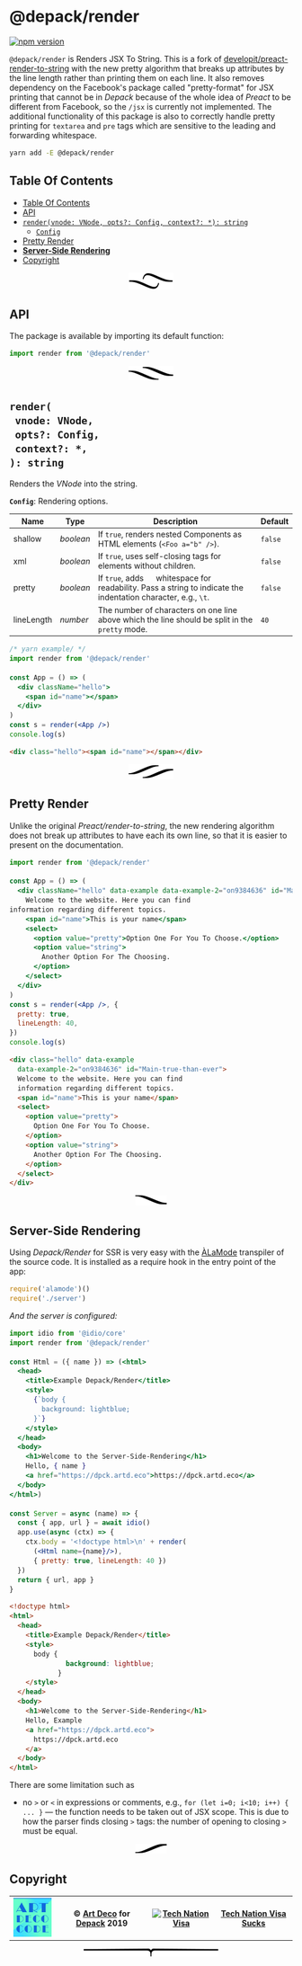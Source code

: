 # @depack/render

[![npm version](https://badge.fury.io/js/%40depack%2Frender.svg)](https://npmjs.org/package/@depack/render)

`@depack/render` is Renders JSX To String. This is a fork of [developit/preact-render-to-string](https://github.com/developit/preact-render-to-string/) with the new pretty algorithm that breaks up attributes by the line length rather than printing them on each line. It also removes dependency on the Facebook's package called "pretty-format" for JSX printing that cannot be in _Depack_ because of the whole idea of _Preact_ to be different from Facebook, so the `/jsx` is currently not implemented. The additional functionality of this package is also to correctly handle pretty printing for `textarea` and `pre` tags which are sensitive to the leading and forwarding whitespace.

```sh
yarn add -E @depack/render
```

## Table Of Contents

- [Table Of Contents](#table-of-contents)
- [API](#api)
- [`render(vnode: VNode, opts?: Config, context?: *): string`](#rendervnode-vnodeopts-configcontext--string)
  * [`Config`](#type-config)
- [Pretty Render](#pretty-render)
- [**Server-Side Rendering**](#server-side-rendering)
- [Copyright](#copyright)

<p align="center"><a href="#table-of-contents"><img src=".documentary/section-breaks/0.svg?sanitize=true"></a></p>

## API

The package is available by importing its default function:

```js
import render from '@depack/render'
```

<p align="center"><a href="#table-of-contents"><img src=".documentary/section-breaks/1.svg?sanitize=true"></a></p>

## `render(`<br/>&nbsp;&nbsp;`vnode: VNode,`<br/>&nbsp;&nbsp;`opts?: Config,`<br/>&nbsp;&nbsp;`context?: *,`<br/>`): string`

Renders the _VNode_ into the string.

__<a name="type-config">`Config`</a>__: Rendering options.

|    Name    |   Type    |                                                    Description                                                    | Default |
| ---------- | --------- | ----------------------------------------------------------------------------------------------------------------- | ------- |
| shallow    | _boolean_ | If `true`, renders nested Components as HTML elements (`<Foo a="b" />`).                                          | `false` |
| xml        | _boolean_ | If `true`, uses self-closing tags for elements without children.                                                  | `false` |
| pretty     | _boolean_ | If `true`, adds `  ` whitespace for readability. Pass a string to indicate the indentation character, e.g., `\t`. | `false` |
| lineLength | _number_  | The number of characters on one line above which the line should be split in the `pretty` mode.                   | `40`    |

```jsx
/* yarn example/ */
import render from '@depack/render'

const App = () => (
  <div className="hello">
    <span id="name"></span>
  </div>
)
const s = render(<App />)
console.log(s)
```
```html
<div class="hello"><span id="name"></span></div>
```

<p align="center"><a href="#table-of-contents"><img src=".documentary/section-breaks/2.svg?sanitize=true"></a></p>

## Pretty Render

Unlike the original _Preact/render-to-string_, the new rendering algorithm does not break up attributes to have each its own line, so that it is easier to present on the documentation.

```jsx
import render from '@depack/render'

const App = () => (
  <div className="hello" data-example data-example-2="on9384636" id="Main-true-than-ever">
    Welcome to the website. Here you can find
information regarding different topics.
    <span id="name">This is your name</span>
    <select>
      <option value="pretty">Option One For You To Choose.</option>
      <option value="string">
        Another Option For The Choosing.
      </option>
    </select>
  </div>
)
const s = render(<App />, {
  pretty: true,
  lineLength: 40,
})
console.log(s)
```
```html
<div class="hello" data-example
  data-example-2="on9384636" id="Main-true-than-ever">
  Welcome to the website. Here you can find
  information regarding different topics.
  <span id="name">This is your name</span>
  <select>
    <option value="pretty">
      Option One For You To Choose.
    </option>
    <option value="string">
      Another Option For The Choosing.
    </option>
  </select>
</div>
```

<p align="center"><a href="#table-of-contents"><img src=".documentary/section-breaks/3.svg?sanitize=true"></a></p>

## **Server-Side Rendering**

Using _Depack/Render_ for SSR is very easy with the [ÀLaMode](https://github.com/a-la/alamode) transpiler of the source code. It is installed as a require hook in the entry point of the app:

```js
require('alamode')()
require('./server')
```

_And the server is configured:_

```jsx
import idio from '@idio/core'
import render from '@depack/render'

const Html = ({ name }) => (<html>
  <head>
    <title>Example Depack/Render</title>
    <style>
      {`body {
        background: lightblue;
      }`}
    </style>
  </head>
  <body>
    <h1>Welcome to the Server-Side-Rendering</h1>
    Hello, { name }
    <a href="https://dpck.artd.eco">https://dpck.artd.eco</a>
  </body>
</html>)

const Server = async (name) => {
  const { app, url } = await idio()
  app.use(async (ctx) => {
    ctx.body = '<!doctype html>\n' + render(
      (<Html name={name}/>),
      { pretty: true, lineLength: 40 })
  })
  return { url, app }
}
```
```html
<!doctype html>
<html>
  <head>
    <title>Example Depack/Render</title>
    <style>
      body {
              background: lightblue;
            }
    </style>
  </head>
  <body>
    <h1>Welcome to the Server-Side-Rendering</h1>
    Hello, Example
    <a href="https://dpck.artd.eco">
      https://dpck.artd.eco
    </a>
  </body>
</html>
```

There are some limitation such as

* no `>` or `<` in expressions or comments, e.g., `for (let i=0; i<10; i++) { ... }` &mdash; the function needs to be taken out of JSX scope. This is due to how the parser finds closing `>` tags: the number of opening to closing `>` must be equal.

<p align="center"><a href="#table-of-contents"><img src=".documentary/section-breaks/4.svg?sanitize=true"></a></p>

## Copyright

<table>
  <tr>
    <th>
      <a href="https://artd.eco">
        <img src="https://raw.githubusercontent.com/wrote/wrote/master/images/artdeco.png" alt="Art Deco" />
      </a>
    </th>
    <th>
      © <a href="https://artd.eco">Art Deco</a> for <a href="https://artd.eco/depack">Depack</a>
      2019
    </th>
    <th>
      <a href="https://www.technation.sucks" title="Tech Nation Visa">
        <img src="https://raw.githubusercontent.com/artdecoweb/www.technation.sucks/master/anim.gif" alt="Tech Nation Visa" />
      </a>
    </th>
    <th>
      <a href="https://www.technation.sucks">Tech Nation Visa Sucks</a>
    </th>
  </tr>
</table>

<p align="center"><a href="#table-of-contents"><img src=".documentary/section-breaks/-1.svg?sanitize=true"></a></p>